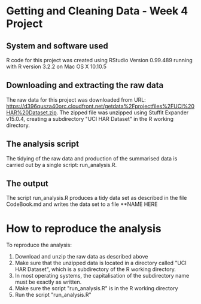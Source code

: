 # Getting and Cleaning Data - Week 4 Project

## System and software used
R code for this project was created using RStudio Version 0.99.489 running with 
R version 3.2.2 on Mac OS X 10.10.5

## Downloading and extracting the raw data
The raw data for this project was downloaded from URL:
https://d396qusza40orc.cloudfront.net/getdata%2Fprojectfiles%2FUCI%20HAR%20Dataset.zip.
The zipped file was unzipped using Stuffit Expander v15.0.4, creating a subdirectory
"UCI HAR Dataset" in the R working directory.

## The analysis script
The tidying of the raw data and production of the summarised data is carried out 
by a single script: run_analysis.R.  

## The output
The script run_analysis.R produces a tidy data set as described in the file CodeBook.md 
and writes the data set to a file **NAME HERE

# How to reproduce the analysis
To reproduce the analysis: 
1. Download and unzip the raw data as described above
2. Make sure that the unzipped data is located in a directory called "UCI HAR Dataset", which is a subdirectory of the R working directory.
3. In most operating systems, the capitalisation of the subdirectory name must be exactly as written.
4. Make sure the script "run\_analysis.R" is in the R working directory
5. Run the script "run_analysis.R"

